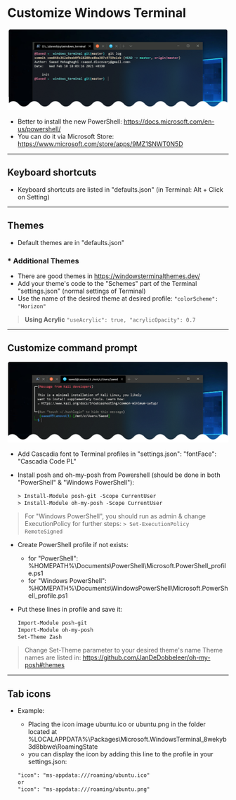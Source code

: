 # Customize Windows Terminal

![PowerShell](Screenshot_ps.png)

- Better to install the new PowerShell: https://docs.microsoft.com/en-us/powershell/
- You can do it via Microsoft Store: https://www.microsoft.com/store/apps/9MZ1SNWT0N5D

-------------------------

## Keyboard shortcuts
- Keyboard shortcuts are listed in "defaults.json" (in Terminal: Alt + Click on Setting)

-------------------------

## Themes
- Default themes are in "defaults.json"

### * Additional Themes
- There are good themes in https://windowsterminalthemes.dev/
- Add your theme's code to the "Schemes" part of the Terminal "settings.json" (normal settings of Terminal)
- Use the name of the desired theme at desired profile:
    ``` "colorScheme": "Horizon" ```

> **Using Acrylic**
    ```
    "useAcrylic": true,
    "acrylicOpacity": 0.7
    ```

-------------------------

## Customize command prompt

![Kali-Linux](Screenshot_kali.png)

- Add Cascadia font to Terminal profiles in "settings.json":
"fontFace": "Cascadia Code PL"

- Install posh and oh-my-posh from Powershell (should be done in both "PowerShell" & "Windows PowerShell"):
    ```
    > Install-Module posh-git -Scope CurrentUser
    > Install-Module oh-my-posh -Scope CurrentUser
    ```

> For "Windows PowerShell", you should run as admin & change ExecutionPolicy for further steps:
    ``` > Set-ExecutionPolicy RemoteSigned ```

- Create PowerShell profile if not exists:
    - for "PowerShell":
    %HOMEPATH%\Documents\PowerShell\Microsoft.PowerShell_profile.ps1
    - for "Windows PowerShell":
    %HOMEPATH%\Documents\WindowsPowerShell\Microsoft.PowerShell_profile.ps1

- Put these lines in profile and save it:
    ```
    Import-Module posh-git
    Import-Module oh-my-posh
    Set-Theme Zash
    ```

> Change Set-Theme parameter to your desired theme's name
    Theme names are listed in: https://github.com/JanDeDobbeleer/oh-my-posh#themes

-------------------------
## Tab icons

- Example:
    - Placing the icon image ubuntu.ico or ubuntu.png in the folder located at
    %LOCALAPPDATA%\Packages\Microsoft.WindowsTerminal_8wekyb3d8bbwe\RoamingState
    - you can display the icon by adding this line to the profile in your settings.json:
    
    ```
    "icon": "ms-appdata:///roaming/ubuntu.ico"
    or
    "icon": "ms-appdata:///roaming/ubuntu.png"
    ```